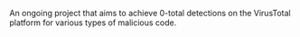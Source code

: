 An ongoing project that aims to achieve 0-total detections on the VirusTotal platform for various types of malicious code.
